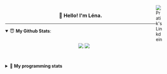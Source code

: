 <!--
<a href="https://twitter.com" target="_blank" rel="nofollow">
 <img align="right" alt="Pratik's Twitter" width="22px" src="https://cdn.jsdelivr.net/npm/simple-icons@v3/icons/twitter.svg" />
</a> 

-->
<a href="https://www.linkedin.com/in/lenagiacalone/" target="_blank" rel="nofollow">
 <img align="right" alt="Pratik's Linkdein" width="22px" src="https://cdn.jsdelivr.net/npm/simple-icons@v3/icons/linkedin.svg" />
</a>



<h3 align="center">👋 Hello! I'm Léna.</h3>

---

<!--
**lgiacalo/lgiacalo** is a ✨ _special_ ✨ repository because its `README.md` (this file) appears on your GitHub profile.

Here are some ideas to get you started:

- 🔭 I’m currently working on ...
- 🌱 I’m currently learning ...
- 👯 I’m looking to collaborate on ...
- 🤔 I’m looking for help with ...
- 💬 Ask me about ...
- 📫 How to reach me: ...
- 😄 Pronouns: ...
- ⚡ Fun fact: ...
-->

<details open>
 <summary> 😇 <b>My Github Stats</b>: </summary>
<br>
<p align = "center">
  <img src = "https://github-readme-stats.vercel.app/api?username=lgiacalo&show_icons=true&theme=nord" width="420">
  <img src = "https://github-readme-stats.vercel.app/api/top-langs/?username=lgiacalo&layout=compact&theme=nord">
</p>
 
<br>
<p align = "center">
  <imp src = "https://github-readme-stats.vercel.app/api/wakatime?username=lgiacalo&theme=nord">
</p>

</details>

<details>
 <summary>🤖 <b>My programming stats</b></summary>
 <br>
 
<!--START_SECTION:waka-->
![Code Time](http://img.shields.io/badge/Code%20Time-0%20secs-blue)

![Lines of code](https://img.shields.io/badge/From%20Hello%20World%20I%27ve%20Written-883%20Thousand%20lines%20of%20code-blue)

**🐱 My GitHub Data** 

> 🏆 88 Contributions in the Year 2022
 > 
> 📦 298.2 kB Used in GitHub's Storage 
 > 
> 🚫 Not Opted to Hire
 > 
> 📜 45 Public Repositories 
 > 
> 🔑 35 Private Repositories  
 > 
**I'm an Early 🐤** 

```text
🌞 Morning    83 commits     ██████░░░░░░░░░░░░░░░░░░░   26.86% 
🌆 Daytime    186 commits    ███████████████░░░░░░░░░░   60.19% 
🌃 Evening    40 commits     ███░░░░░░░░░░░░░░░░░░░░░░   12.94% 
🌙 Night      0 commits      ░░░░░░░░░░░░░░░░░░░░░░░░░   0.0%

```
📅 **I'm Most Productive on Wednesday** 

```text
Monday       68 commits     █████░░░░░░░░░░░░░░░░░░░░   22.01% 
Tuesday      54 commits     ████░░░░░░░░░░░░░░░░░░░░░   17.48% 
Wednesday    69 commits     █████░░░░░░░░░░░░░░░░░░░░   22.33% 
Thursday     67 commits     █████░░░░░░░░░░░░░░░░░░░░   21.68% 
Friday       50 commits     ████░░░░░░░░░░░░░░░░░░░░░   16.18% 
Saturday     1 commits      ░░░░░░░░░░░░░░░░░░░░░░░░░   0.32% 
Sunday       0 commits      ░░░░░░░░░░░░░░░░░░░░░░░░░   0.0%

```


📊 **This Week I Spent My Time On** 

```text
⌚︎ Time Zone: Europe/Paris

💬 Programming Languages: 
JavaScript               18 hrs 32 mins      ████████████████████░░░░░   81.89% 
Markdown                 2 hrs 42 mins       ███░░░░░░░░░░░░░░░░░░░░░░   11.96% 
JSON                     29 mins             ░░░░░░░░░░░░░░░░░░░░░░░░░   2.14% 
Bash                     28 mins             ░░░░░░░░░░░░░░░░░░░░░░░░░   2.13% 
TypeScript               11 mins             ░░░░░░░░░░░░░░░░░░░░░░░░░   0.86%

🔥 Editors: 
VS Code                  22 hrs 38 mins      █████████████████████████   100.0%

🐱‍💻 Projects: 
augmentation_capital     13 hrs 23 mins      ██████████████░░░░░░░░░░░   59.12% 
react-soft-ui-dashboard  3 hrs 44 mins       ████░░░░░░░░░░░░░░░░░░░░░   16.49% 
pappers-engine           3 hrs 11 mins       ███░░░░░░░░░░░░░░░░░░░░░░   14.09% 
pappers-shared           1 hr 23 mins        █░░░░░░░░░░░░░░░░░░░░░░░░   6.18% 
pj-crawler               37 mins             ░░░░░░░░░░░░░░░░░░░░░░░░░   2.73%

💻 Operating System: 
Mac                      22 hrs 38 mins      █████████████████████████   100.0%

```

**I Mostly Code in C** 

```text
C                        26 repos            ███████░░░░░░░░░░░░░░░░░░   31.33% 
JavaScript               17 repos            █████░░░░░░░░░░░░░░░░░░░░   20.48% 
HTML                     8 repos             ██░░░░░░░░░░░░░░░░░░░░░░░   9.64% 
Shell                    8 repos             ██░░░░░░░░░░░░░░░░░░░░░░░   9.64% 
C++                      4 repos             █░░░░░░░░░░░░░░░░░░░░░░░░   4.82%

```


**Timeline**

![Chart not found](https://raw.githubusercontent.com/lgiacalo/lgiacalo/main/charts/bar_graph.png) 


 Last Updated on 12/07/2022 12:11:12 UTC
<!--END_SECTION:waka-->

</details>
